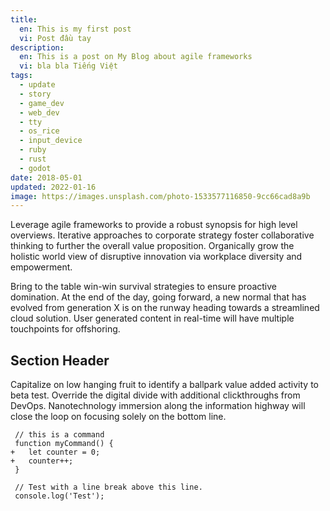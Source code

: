 ```yaml
---
title:
  en: This is my first post
  vi: Post đầu tay
description:
  en: This is a post on My Blog about agile frameworks
  vi: bla bla Tiếng Việt
tags:
  - update
  - story
  - game_dev
  - web_dev
  - tty
  - os_rice
  - input_device
  - ruby
  - rust
  - godot
date: 2018-05-01
updated: 2022-01-16
image: https://images.unsplash.com/photo-1533577116850-9cc66cad8a9b
---
```


<script id="asciicast-533350" src="https://asciinema.org/a/533350.js" async></script>

Leverage agile frameworks to provide a robust synopsis for high level overviews. Iterative approaches to corporate strategy foster collaborative thinking to further the overall value proposition. Organically grow the holistic world view of disruptive innovation via workplace diversity and empowerment.

Bring to the table win-win survival strategies to ensure proactive domination. At the end of the day, going forward, a new normal that has evolved from generation X is on the runway heading towards a streamlined cloud solution. User generated content in real-time will have multiple touchpoints for offshoring.

## Section Header

Capitalize on low hanging fruit to identify a ballpark value added activity to beta test. Override the digital divide with additional clickthroughs from DevOps. Nanotechnology immersion along the information highway will close the loop on focusing solely on the bottom line.

```diff-js
 // this is a command
 function myCommand() {
+	let counter = 0;
+	counter++;
 }

 // Test with a line break above this line.
 console.log('Test');
```